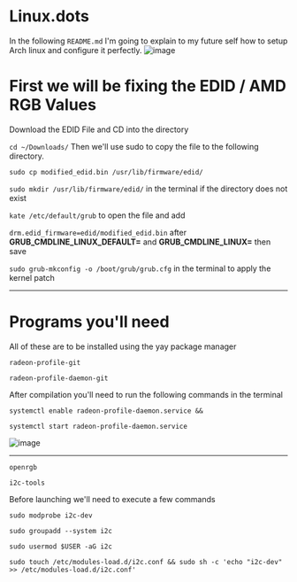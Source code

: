 # Linux.dots



In the following `README.md` I'm going to explain to my future self how to setup Arch linux and configure it perfectly.
![image](https://github.com/martinjrrr/Linux.dots/assets/91160845/a30f2fb4-e60a-46a6-9899-ae976429bf53)

# First we will be fixing the EDID / AMD RGB Values


Download the EDID File and CD into the directory

`cd ~/Downloads/` Then we'll use sudo to copy the file to the following directory.

`sudo cp modified_edid.bin /usr/lib/firmware/edid/`

`sudo mkdir /usr/lib/firmware/edid/` in the terminal if the directory does not exist

`kate /etc/default/grub` to open the file and add

`drm.edid_firmware=edid/modified_edid.bin` 
after **GRUB_CMDLINE_LINUX_DEFAULT=** and **GRUB_CMDLINE_LINUX=** then save

`sudo grub-mkconfig -o /boot/grub/grub.cfg` in the terminal to apply the kernel patch

_____________________________________________________________________________________

# Programs you'll need

All of these are to be installed using the yay package manager

`radeon-profile-git`

`radeon-profile-daemon-git`

After compilation you'll need to run the following commands in the terminal

`systemctl enable radeon-profile-daemon.service &&`

`systemctl start radeon-profile-daemon.service`

![image](https://github.com/martinjrrr/Linux.dots/assets/91160845/e2160fe0-2476-4614-b509-d02a682ea2f9)

_____________________________________________________________________________________


`openrgb`

`i2c-tools`

Before launching we'll need to execute a few commands

`sudo modprobe i2c-dev`

`sudo groupadd --system i2c`

`sudo usermod $USER -aG i2c`

`sudo touch /etc/modules-load.d/i2c.conf && sudo sh -c 'echo "i2c-dev" >> /etc/modules-load.d/i2c.conf'`



